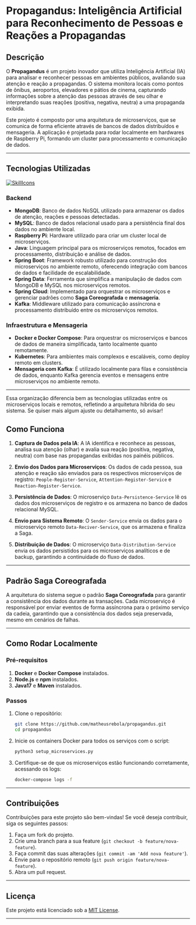# Propagandus: Inteligência Artificial para Reconhecimento de Pessoas e Reações a Propagandas

## Descrição

O **Propagandus** é um projeto inovador que utiliza Inteligência Artificial (IA) para analisar e reconhecer pessoas em ambientes públicos, avaliando sua atenção e reação a propagandas. O sistema monitora locais como pontos de ônibus, aeroportos, elevadores e pátios de cinema, capturando informações sobre a atenção das pessoas através de seu olhar e interpretando suas reações (positiva, negativa, neutra) a uma propaganda exibida.

Este projeto é composto por uma arquitetura de microserviços, que se comunica de forma eficiente através de bancos de dados distribuídos e mensageria. A aplicação é projetada para rodar localmente em hardwares de Raspberry Pi, formando um cluster para processamento e comunicação de dados.

---
## Tecnologias Utilizadas
[![SkillIcons](https://skillicons.dev/icons?i=java,spring,kafka,mongodb,python,linux,docker,mysql,raspberrypi,kubernetes)](https://skillicons.dev)

### **Backend**
- **MongoDB**: Banco de dados NoSQL utilizado para armazenar os dados de atenção, reações e pessoas detectadas.
- **MySQL**: Banco de dados relacional usado para a persistência final dos dados no ambiente local.
- **Raspberry Pi**: Hardware utilizado para criar um cluster local de microserviços.
- **Java**: Linguagem principal para os microserviços remotos, focados em processamento, distribuição e análise de dados.
- **Spring Boot**: Framework robusto utilizado para construção dos microserviços no ambiente remoto, oferecendo integração com bancos de dados e facilidade de escalabilidade.
- **Spring Data**: Ferramenta que simplifica a manipulação de dados com MongoDB e MySQL nos microserviços remotos.
- **Spring Cloud**: Implementado para orquestrar os microserviços e gerenciar padrões como **Saga Coreografada** e **mensageria**.
- **Kafka**: Middleware utilizado para comunicação assíncrona e processamento distribuído entre os microserviços remotos.

### **Infraestrutura e Mensageria**
- **Docker e Docker Compose**: Para orquestrar os microserviços e bancos de dados de maneira simplificada, tanto localmente quanto remotamente.
- **Kubernetes**: Para ambientes mais complexos e escaláveis, como deploy remoto em clusters.
- **Mensageria com Kafka**: É utilizado localmente para filas e consistência de dados, enquanto Kafka gerencia eventos e mensagens entre microserviços no ambiente remoto.

---

Essa organização diferencia bem as tecnologias utilizadas entre os microserviços locais e remotos, refletindo a arquitetura híbrida do seu sistema. Se quiser mais algum ajuste ou detalhamento, só avisar!

## Como Funciona

1. **Captura de Dados pela IA**: A IA identifica e reconhece as pessoas, analisa sua atenção (olhar) e avalia sua reação (positiva, negativa, neutra) com base nas propagandas exibidas nos painéis públicos.

2. **Envio dos Dados para Microserviços**: Os dados de cada pessoa, sua atenção e reação são enviados para os respectivos microserviços de registro: `People-Register-Service`, `Attention-Register-Service` e `Reaction-Register-Service`.

3. **Persistência de Dados**: O microserviço `Data-Persistence-Service` lê os dados dos microserviços de registro e os armazena no banco de dados relacional MySQL.

4. **Envio para Sistema Remoto**: O `Sender-Service` envia os dados para o microserviço remoto `Data-Reciver-Service`, que os armazena e finaliza a Saga.

5. **Distribuição de Dados**: O microserviço `Data-Distribution-Service` envia os dados persistidos para os microserviços analíticos e de backup, garantindo a continuidade do fluxo de dados.

---

## Padrão **Saga Coreografada**

A arquitetura do sistema segue o padrão **Saga Coreografada** para garantir a consistência dos dados durante as transações. Cada microserviço é responsável por enviar eventos de forma assíncrona para o próximo serviço da cadeia, garantindo que a consistência dos dados seja preservada, mesmo em cenários de falhas.

---

## Como Rodar Localmente

### Pré-requisitos

1. **Docker** e **Docker Compose** instalados.
2. **Node.js** e **npm** instalados.
3. **Java17** e **Maven** instalados.


### Passos

1. Clone o repositório:

   ```bash
   git clone https://github.com/matheusrebola/propagandus.git
   cd propagandus
   ```

2. Inicie os containers Docker para todos os serviços com o script:

   ```bash
   python3 setup_microservices.py
   ```

3. Certifique-se de que os microserviços estão funcionando corretamente, acessando os logs:

   ```bash
   docker-compose logs -f
   ```

---

## Contribuições

Contribuições para este projeto são bem-vindas! Se você deseja contribuir, siga os seguintes passos:

1. Faça um fork do projeto.
2. Crie uma branch para a sua feature (`git checkout -b feature/nova-feature`).
3. Faça commit das suas alterações (`git commit -am 'Add nova feature'`).
4. Envie para o repositório remoto (`git push origin feature/nova-feature`).
5. Abra um pull request.

---

## Licença

Este projeto está licenciado sob a [MIT License](LICENSE).

---
